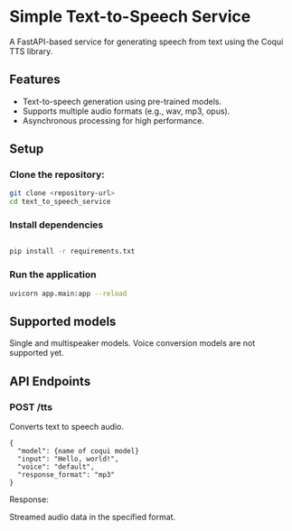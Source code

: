 # Simple Text-to-Speech Service

A FastAPI-based service for generating speech from text using the Coqui TTS library.

## Features
- Text-to-speech generation using pre-trained models.
- Supports multiple audio formats (e.g., wav, mp3, opus).
- Asynchronous processing for high performance.

## Setup

### Clone the repository:
   ```bash
   git clone <repository-url>
   cd text_to_speech_service
   ```
### Install dependencies
```bash

pip install -r requirements.txt
```

### Run the application
```bash
uvicorn app.main:app --reload
```

## Supported models
Single and multispeaker models. Voice conversion models are not supported yet.

## API Endpoints
### POST /tts
Converts text to speech audio.
```
{
  "model": {name of coqui model}
  "input": "Hello, world!",
  "voice": "default",
  "response_format": "mp3"
}

```

Response:

Streamed audio data in the specified format.
